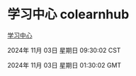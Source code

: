 # 学习中心 colearnhub
[学习中心](http://219.139.197.74:56308/colearnhub/)

2024年 11月 03日 星期日 09:30:02 CST

2024年 11月 03日 星期日 01:30:02 GMT
